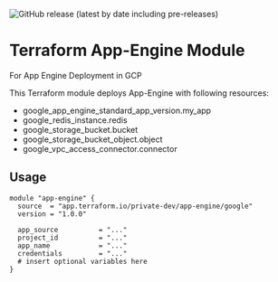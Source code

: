 ![GitHub release (latest by date including pre-releases)](https://img.shields.io/github/v/release/lukasz-kuch/terraform-google-app-engine?include_prereleases)


# Terraform App-Engine Module

For App Engine Deployment in GCP

This Terraform module deploys App-Engine with following resources:

- google_app_engine_standard_app_version.my_app 
- google_redis_instance.redis 
- google_storage_bucket.bucket 
- google_storage_bucket_object.object 
- google_vpc_access_connector.connector 

## Usage

```hcl
module "app-engine" {
  source  = "app.terraform.io/private-dev/app-engine/google"
  version = "1.0.0"
  
  app_source          = "..."
  project_id          = "..."
  app_name            = "..."
  credentials         = "..."
  # insert optional variables here
}
```
